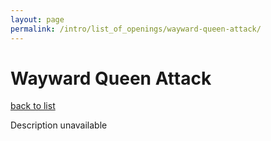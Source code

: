 ```yaml
---
layout: page
permalink: /intro/list_of_openings/wayward-queen-attack/
---
```


# Wayward Queen Attack

[back to list](../../list_of_openings)

Description unavailable